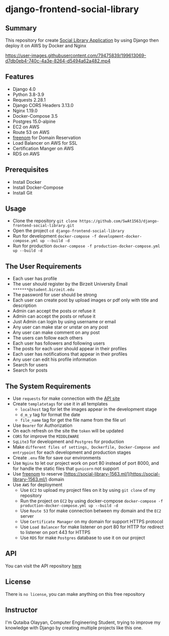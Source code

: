 # django-frontend-social-library
## Summary
 This repository for create [Social Library Application](https://social-library-1563.ml/) by using Django then deploy it on AWS by Docker and Nginx
 

https://user-images.githubusercontent.com/79475839/199613069-d7db0eb4-740c-4a3e-8264-d5494a62a482.mp4


## Features
- Django 4.0
- Python 3.8-3.9
- Requests 2.28.1
- Django CORS Headers 3.13.0
- Nginx 1.19.0
- Docker-Compose 3.5
- Postgres 15.0-alpine
- EC2 on AWS
- Route 53 on AWS
- [freenom](https://my.freenom.com/) for Domain Reservation
- Load Balancer on AWS for SSL
- Certification Manger on AWS
- RDS on AWS

## Prerequisites
- Install Docker
- Install Docker-Compose
- Install Git

## Usage
- Clone the repository `git clone https://github.com/SwAt1563/django-frontend-social-library.git`
- Open the project `cd django-frontend-social-library`
- Run for development `docker-compose -f development-docker-compose.yml up --build -d`
- Run for production `docker-compose -f production-docker-compose.yml up --build -d`

## The User Requirements
- Each user has profile
- The user should register by the Birzeit University Email `*******@student.birzeit.edu`
- The password for user should be strong
- Each user can create post by upload images or pdf only with title and description
- Admin can accept the posts or refuse it
- Admin can accept the posts or refuse it
- Just Admin can login by using username or email
- Any user can make star or unstar on any post
- Any user can make comment on any post
- The users can follow each others
- Each user has followers and following users
- The posts for each user should appear in their profiles
- Each user has notifications that appear in their profiles
- Any user can edit his profile information
- Search for users
- Search for posts

## The System Requirements
- Use `requests` for make connection with the [API site](https://social-library-api-1563.ml/)
- Create `templatetags` for use it in all templates
  - `localhost` tag for let the images appear in the development stage
  - `d_m_y` tag for format the date
  - `file_name` tag for get the file name from the file url
- Use `Bearer` for Authorization
- On each refresh on the site the `token` will be updated
- `CORS` for improve the `MIDDLEWARE`
- `SqLite3` for development and `Postgres` for production
- Make `different files of settings, Dockerfile, Docker-Compose and entrypoint` for each development and production stages
- Create `.env` file for save our environments
- Use `Nginx` to let our project work on port 80 instead of port 8000, and for handle the static files that `gunicorn` not support
- Use [freenom](https://my.freenom.com/) to reserve [https://social-library-1563.ml/](https://social-library-1563.ml/) domain 
- Use `AWS` for deployment
  - Use `EC2` to upload my project files on it by using `git clone` of my repository
  - Run the project on `EC2` by using docker-compose `docker-compose -f production-docker-compose.yml up --build -d`
  - Use `Route 53` for make connection between my domain and the `EC2` server
  - Use `Certificate Manager` on my domain for support HTTPS protocol 
  - Use `Load Balancer` for make listener on port 80 for HTTP for redirect to listener on port 443 for HTTPS
  - Use `RDS` for make `Postgres` database to use it on our project


## API
You can visit the API repository [here](https://github.com/SwAt1563/django-backend-social-library)

## License
There is `no license`, you can make anything on this free repository

## Instructor
I'm Qutaiba Olayyan, Computer Engineering Student, trying to improve my knowledge with Django 
by creating multiple projects like this one.
